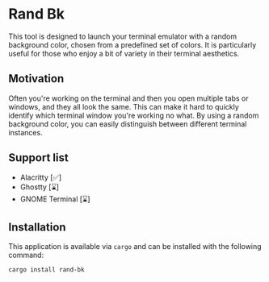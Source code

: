 # Rand Bk

This tool is designed to launch your terminal emulator with a random background color, chosen from a predefined set of colors.
It is particularly useful for those who enjoy a bit of variety in their terminal aesthetics.

## Motivation

Often you're working on the terminal and then you open multiple tabs or windows, and they all look the same.
This can make it hard to quickly identify which terminal window you're working no what.
By using a random background color, you can easily distinguish between different terminal instances.

## Support list

- Alacritty [✅]
- Ghostty [⌛]
- GNOME Terminal [⌛]


## Installation

This application is available via `cargo` and can be installed with the following command:

```shell
cargo install rand-bk
```

